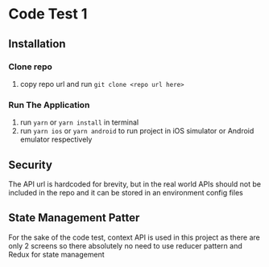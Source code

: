 # Code Test 1

## Installation

### Clone repo

1. copy repo url and run `git clone <repo url here>`

### Run The Application

1. run `yarn` or `yarn install` in terminal
2. run `yarn ios` or `yarn android` to run project in iOS simulator or Android emulator respectively

## Security

The API url is hardcoded for brevity, but in the real world APIs should not be included in the repo and it can be stored in an environment config files

## State Management Patter

For the sake of the code test, context API is used in this project as there are only 2 screens so there absolutely no need to use reducer pattern and Redux for state management
